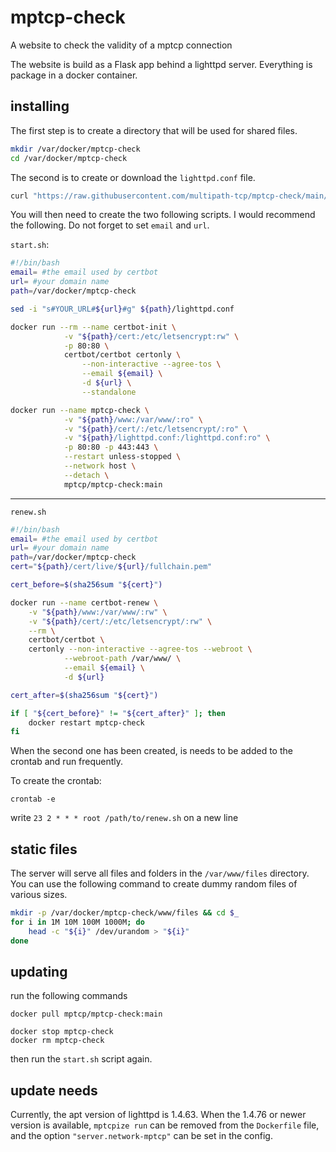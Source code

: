 # mptcp-check
A website to check the validity of a mptcp connection

The website is build as a Flask app behind a lighttpd server.
Everything is package in a docker container.

## installing
The first step is to create a directory that will be used for shared files.
``` bash
mkdir /var/docker/mptcp-check
cd /var/docker/mptcp-check
```

The second is to create or download the `lighttpd.conf` file.
``` bash
curl "https://raw.githubusercontent.com/multipath-tcp/mptcp-check/main/lighttpd.conf" > lighttpd.conf
```

You will then need to create the two following scripts. I would recommend the following. Do not forget to set `email` and `url`.

`start.sh`:
``` bash
#!/bin/bash
email= #the email used by certbot
url= #your domain name
path=/var/docker/mptcp-check

sed -i "s#YOUR_URL#${url}#g" ${path}/lighttpd.conf

docker run --rm --name certbot-init \
            -v "${path}/cert:/etc/letsencrypt:rw" \
            -p 80:80 \
            certbot/certbot certonly \
                --non-interactive --agree-tos \
                --email ${email} \
                -d ${url} \
                --standalone

docker run --name mptcp-check \
            -v "${path}/www:/var/www/:ro" \
            -v "${path}/cert/:/etc/letsencrypt/:ro" \
            -v "${path}/lighttpd.conf:/lighttpd.conf:ro" \
            -p 80:80 -p 443:443 \
            --restart unless-stopped \
            --network host \
            --detach \
            mptcp/mptcp-check:main
```

------------------------------------
`renew.sh`
``` bash
#!/bin/bash
email= #the email used by certbot
url= #your domain name
path=/var/docker/mptcp-check
cert="${path}/cert/live/${url}/fullchain.pem"

cert_before=$(sha256sum "${cert}")

docker run --name certbot-renew \
    -v "${path}/www:/var/www/:rw" \
    -v "${path}/cert/:/etc/letsencrypt/:rw" \
    --rm \
    certbot/certbot \
    certonly --non-interactive --agree-tos --webroot \
            --webroot-path /var/www/ \
            --email ${email} \
            -d ${url}

cert_after=$(sha256sum "${cert}")

if [ "${cert_before}" != "${cert_after}" ]; then
    docker restart mptcp-check
fi
```
When the second one has been created, is needs to be added to the crontab and
run frequently.

To create the crontab:
```
crontab -e
```
write `23 2 * * * root /path/to/renew.sh` on a new line

## static files
The server will serve all files and folders in the `/var/www/files` directory.
You can use the following command to create dummy random files of various sizes.
```bash
mkdir -p /var/docker/mptcp-check/www/files && cd $_
for i in 1M 10M 100M 1000M; do
    head -c "${i}" /dev/urandom > "${i}"
done
```

## updating
run the following commands
```
docker pull mptcp/mptcp-check:main

docker stop mptcp-check
docker rm mptcp-check
```
then run the `start.sh` script again.

## update needs
Currently, the apt version of lighttpd is 1.4.63. When the 1.4.76 or newer version is available, `mptcpize run` can be removed from the `Dockerfile` file, and the option `"server.network-mptcp"` can be set in the config.
